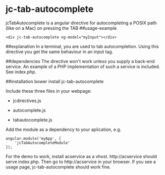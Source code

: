 # jc-tab-autocomplete

jcTabAutocomplete is a angular directive for autocompleting a POSIX path (like on a Mac) on pressing the TAB
##usage-example
 
    <div jc-tab-autocomplete ng-model="myInput"></div>
    
##explanation
In a terminal, you are used to tab autocompletion. Using this directive you get the same behaviour in an input tag.

##dependencies
The directive won't work unless you supply a back-end service. An example of a PHP implementation of such a service is included. See index.php.

##installation
    bower install jc-tab-autocomplete

Include these three files in your webpage:

- jcdirectives.js

- autocomplete.js

- tabautocomplete.js

Add the module as a dependency to your aplication, e.g.

    angular.module('myApp', [
        'jcTabAutocompleteModule'
    ]);

For the demo to work, install acservice as a vhost.
http://acservice should serve index.php.
Then go to http://acservice in your browser. If you see a usage page, jc-tab-autocomplete should work fine.